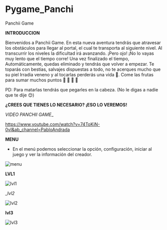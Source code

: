 # Pygame_Panchi
Panchii Game

__INTRODUCCION__

Bienvenidos a Panchii Game. En esta nueva aventura tendrás que atravesar los obstáculos para llegar al portal, el cual te transporta al siguiente nivel.
Al transcurrir los niveles la dificultad irá avanzando. ¡Pero ojo! ¡No lo vayas muy lento que el tiempo corre! Una vez finalizado el tiempo,
Automáticamente, quedas eliminado y tendrás que volver a empezar. Te toparás con bestias, salvajes dispuestas a todo, no te acerques mucho que su piel 
Irradia veneno y al tocarlas perderás una vida &#128147;. Come las frutas para sumar muchos puntos &#127826; &#127822; &#127817; 	&#127819;

PD: Para matarlas tendrás que pegarles en la cabeza. (No le digas a nadie que te dije 	&#128522;)

__¿CREES QUE TIENES LO NECESARIO? ¡ESO LO VEREMOS!__
  

_VIDEO PANCHII GAME__

https://www.youtube.com/watch?v=74ToKiN-0vI&ab_channel=PabloAndrada



__MENU__

* En el menú podemos seleccionar la opción, configuración,  iniciar al juego y ver la información del creador.
  
![menu](https://github.com/Pandrada0/Pygame_Panchi/assets/108838669/46d3da83-e82f-438b-8964-318aabe26d0e)




__LVL1__

![lvl1](https://github.com/Pandrada0/Pygame_Panchi/assets/108838669/b0e54c1c-d8c2-4a45-b8f3-9137bb3adea7)


__lvl2_

![lvl2](https://github.com/Pandrada0/Pygame_Panchi/assets/108838669/49e8c141-1636-43ea-ad01-2a19b0bd398c)


__lvl3__

![lvl3](https://github.com/Pandrada0/Pygame_Panchi/assets/108838669/7e55964a-b0f5-483b-9093-7258da19e284)

